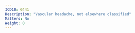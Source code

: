 ```yaml
---
ICD10: G441
Description: "Vascular headache, not elsewhere classified"
Matters: No
Weight: 0
---
```


